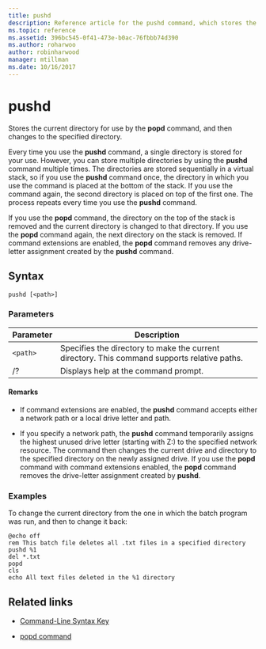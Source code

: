 ```yaml
---
title: pushd
description: Reference article for the pushd command, which stores the current directory for use by the popd command, and then changes to the specified directory.
ms.topic: reference
ms.assetid: 396bc545-0f41-473e-b0ac-76fbbb74d390
ms.author: roharwoo
author: robinharwood
manager: mtillman
ms.date: 10/16/2017
---
```


# pushd

Stores the current directory for use by the **popd** command, and then changes to the specified directory.

Every time you use the **pushd** command, a single directory is stored for your use. However, you can store multiple directories by using the **pushd** command multiple times. The directories are stored sequentially in a virtual stack, so if you use the **pushd** command once, the directory in which you use the command is placed at the bottom of the stack. If you use the command again, the second directory is placed on top of the first one. The process repeats every time you use the **pushd** command.

If you use the **popd** command, the directory on the top of the stack is removed and the current directory is changed to that directory. If you use the **popd** command again, the next directory on the stack is removed. If command extensions are enabled, the **popd** command removes any drive-letter assignment created by the **pushd** command.

## Syntax

```
pushd [<path>]
```

### Parameters

| Parameter | Description |
|--|--|
| `<path>` | Specifies the directory to make the current directory. This command supports relative paths. |
| /? | Displays help at the command prompt. |

#### Remarks

- If command extensions are enabled, the **pushd** command accepts either a network path or a local drive letter and path.

- If you specify a network path, the **pushd** command temporarily assigns the highest unused drive letter (starting with Z:) to the specified network resource. The command then changes the current drive and directory to the specified directory on the newly assigned drive. If you use the **popd** command with command extensions enabled, the **popd** command removes the drive-letter assignment created by **pushd**.

### Examples

To change the current directory from the one in which the batch program was run, and then to change it back:

```
@echo off
rem This batch file deletes all .txt files in a specified directory
pushd %1
del *.txt
popd
cls
echo All text files deleted in the %1 directory
```

## Related links

- [Command-Line Syntax Key](command-line-syntax-key.md)

- [popd command](popd.md)
